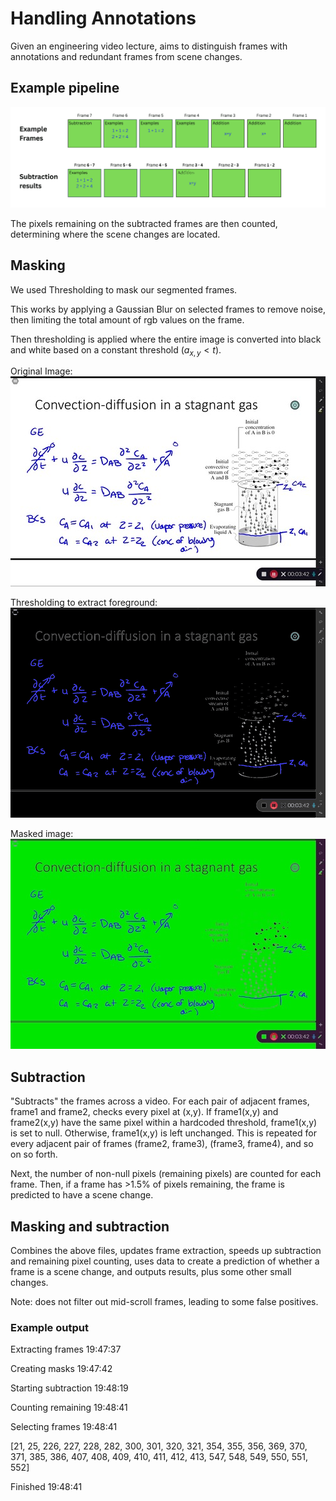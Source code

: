 # Handling Annotations

Given an engineering video lecture, aims to distinguish frames with annotations and redundant frames from scene changes.

## Example pipeline

![masking_subtraction.png](/images/masking_subtraction.png)

The pixels remaining on the subtracted frames are then counted, determining where the scene changes are located.

## Masking
We used Thresholding to mask our segmented frames.

This works by applying a Gaussian Blur on selected frames to remove noise, then limiting the total amount of rgb values on the frame. 

Then thresholding is applied where the entire image is converted into black and white based on a constant threshold $(a_{x,y} < t)$.   

Original Image:    
![original.jpg](/images/original.jpg)   

Thresholding to extract foreground:    
![foreground.png](/images/foreground.png)    

Masked image:    
![masked.jpg](/images/masked.jpg)   


## Subtraction
"Subtracts" the frames across a video.  For each pair of adjacent frames, frame1 and frame2, checks every pixel at (x,y).  If frame1(x,y) and frame2(x,y) have the same pixel within a hardcoded threshold, frame1(x,y) is set to null.  Otherwise, frame1(x,y) is left unchanged.  This is repeated for every adjacent pair of frames (frame2, frame3), (frame3, frame4), and so on so forth.

Next, the number of non-null pixels (remaining pixels) are counted for each frame.  Then, if a frame has >1.5% of pixels remaining, the frame is predicted to have a scene change.

## Masking and subtraction
Combines the above files, updates frame extraction, speeds up subtraction and remaining pixel counting, uses data to create a prediction of whether a frame is a scene change, and outputs results, plus some other small changes.

Note: does not filter out mid-scroll frames, leading to some false positives.

### Example output
Extracting frames 19:47:37

Creating masks 19:47:42

Starting subtraction 19:48:19

Counting remaining 19:48:41

Selecting frames 19:48:41

[21, 25, 226, 227, 228, 282, 300, 301, 320, 321, 354, 355, 356, 369, 370, 371, 385, 386, 407, 408, 409, 410, 411, 412, 413, 547, 548, 549, 550, 551, 552]

Finished 19:48:41